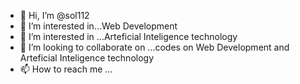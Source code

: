 - 👋 Hi, I’m @sol112
- 👀 I’m interested in...Web Development 
- 🌱 I’m interested in ...Arteficial Inteligence technology 
- 💞️ I’m looking to collaborate on ...codes on Web Development and Arteficial Inteligence technology 
- 📫 How to reach me ...

<!---
sol112/sol112 is a ✨ special ✨ repository because its `README.md` (this file) appears on your GitHub profile.
You can click the Preview link to take a look at your changes.
--->

